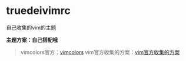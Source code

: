 # truedeivimrc
自己收集的vim的主题

**主题方案：自己搭配哦**
>vimcolors官方：[vimcolors](https://vimcolors.com/)
>vim官方收集的方案：[vim官方收集的方案](https://www.vim.org/scripts/script_search_results.php?keywords=&script_type=color%20scheme&order_by=creation_date&direction=descending&search=search)
>
